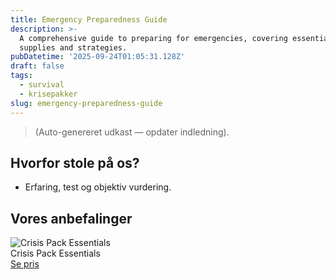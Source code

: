 ```yaml
---
title: Emergency Preparedness Guide
description: >-
  A comprehensive guide to preparing for emergencies, covering essential
  supplies and strategies.
pubDatetime: '2025-09-24T01:05:31.128Z'
draft: false
tags:
  - survival
  - krisepakker
slug: emergency-preparedness-guide
---
```

> (Auto-genereret udkast — opdater indledning).

## Hvorfor stole på os?
- Erfaring, test og objektiv vurdering.

## Vores anbefalinger


<!-- Auto: Affiliate-kort fra Products/SKUs -->

<div class="aff-card"><img src="abstract_15.png (https://v5.airtableusercontent.com/v3/u/45/45/1758686400000/sGxQEePrmn0XDCn_AX4U5A/99eZ14t5qRju6ARULyzsjjIPaTEv5bAVJDgJI1VYYLx4TIGMxsYqviyK8fkUgHKyr4rhflbM07C8YJgAucqtJznwCt9ugwv5J4qwE-hzdjXEXAPMjAW7O0BQD2FIfT0pUBWECMyZMXWPUAXoBmimT0VcHKwsvWIOogZ8oUBodhs/dYU9B6uRIg4vfVHTaC9mkHXA6bqMEc8xCSPSiD5CQpA)" alt="Crisis Pack Essentials" class="aff-card__img" /><div class="aff-card__meta"><div class="aff-card__title">Crisis Pack Essentials</div><a class="aff-btn" href="https://affiliate.homeessentialsee62.com/deal789?utm_source=klartilalt&utm_medium=affiliate&subid=emergency-preparedness-guide-2025-09-24" rel="sponsored nofollow noopener" target="_blank">Se pris</a></div></div>

